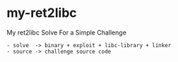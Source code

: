 # my-ret2libc
My ret2libc Solve For a Simple Challenge 

	- solve  -> binary + exploit + libc-library + linker
	- source -> challenge source code


